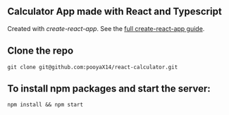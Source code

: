 Calculator App made with React and Typescript
---

Created with *create-react-app*. See the [full create-react-app guide](https://github.com/facebookincubator/create-react-app/blob/master/packages/react-scripts/template/README.md).


Clone the repo
---
`git clone git@github.com:pooyaX14/react-calculator.git`


To install npm packages and start the server:
---

`npm install && npm start`

